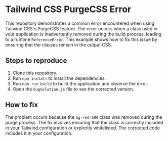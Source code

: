 # Tailwind CSS PurgeCSS Error

This repository demonstrates a common error encountered when using Tailwind CSS's PurgeCSS feature.  The error occurs when a class used in your application is inadvertently removed during the build process, leading to a runtime `ReferenceError`. This example shows how to fix this issue by ensuring that the classes remain in the output CSS.

## Steps to reproduce

1. Clone this repository.
2. Run `npm install` to install the dependencies.
3. Run `npm run build` to build the application and observe the error.
4. Open the `bugSolution.js` file to see the corrected version.

## How to fix

The problem occurs because the `bg-red-500` class was removed during the purge process. The fix involves ensuring that the class is correctly included in your Tailwind configuration or explicitly whitelisted. The corrected code includes it in your configuration.